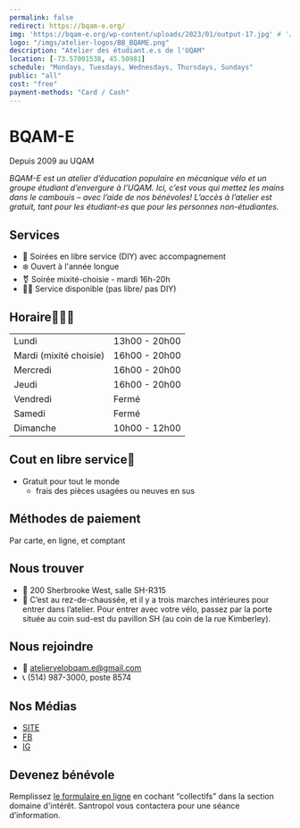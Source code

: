 ```yaml
---
permalink: false
redirect: https://bqam-e.org/
img: 'https://bqam-e.org/wp-content/uploads/2023/01/output-17.jpg' # '/imgs/browse-heritage.png'
logo: "/imgs/atelier-logos/BB_BQAME.png"
description: "Atelier des étudiant.e.s de l'UQAM"
location: [-73.57001538, 45.50981]
schedule: "Mondays, Tuesdays, Wednesdays, Thursdays, Sundays"
public: "all"
cost: "free"
payment-methods: "Card / Cash"
---
```

<!-- No logo? I was also thinking we could put an ASCII version of the logo in the background, in palers colours or with transperancy. 
Every one of these sections could be cube or in a large Table, the same squares could then be at the same place in every shop. GABA -->

# BQAM-E

Depuis 2009 au UQAM

*BQAM-E est un atelier d’éducation populaire en mécanique vélo et un groupe étudiant d’envergure à l’UQAM. Ici, c’est vous qui mettez les mains dans le cambouis – avec l’aide de nos bénévoles! L’accès à l’atelier est gratuit, tant pour les étudiant-es que pour les personnes non-étudiantes.*


## Services

- 🔧 Soirées en libre service (DIY) avec accompagnement
- ❄️ Ouvert à l'année longue
- ⚧️ Soirée mixité-choisie - mardi 16h-20h
- 🧑‍🔧 Service disponible (pas libre/ pas DIY)
<!-- We can use the emoijis OR we use point form, but both look wierd. I was using the icons to represent service vs DIY. We might have to find a different way to do that. GABA-->

## Horaire🔧🧑‍🔧

|                        |               |
|:-----------------------|:--------------|
| Lundi                  | 13h00 - 20h00 |
| Mardi (mixité choisie) | 16h00 - 20h00 |
| Mercredi               | 16h00 - 20h00 |
| Jeudi                  | 16h00 - 20h00 |
| Vendredi               | Fermé         |
| Samedi                 | Fermé         |
| Dimanche               | 10h00 - 12h00 |
<!-- Why is this not a visual Monday to Friday scheduele, I find a schedule easier to read. GABA-->

## Cout en libre service🔧

- Gratuit pour tout le monde
    - frais des pièces usagées ou neuves en sus

## Méthodes de paiement

Par carte, en ligne, et comptant

## Nous trouver

- 📍 200 Sherbrooke West, salle SH-R315
- 🔎 C’est au rez-de-chaussée, et il y a trois marches intérieures pour entrer dans l’atelier. Pour entrer avec votre vélo, passez par la porte située au coin sud-est du pavillon SH (au coin de la rue Kimberley).

## Nous rejoindre

- 📨  ateliervelobqam.e@gmail.com
- 📞  (514) 987-3000, poste 8574

## Nos Médias

- [SITE](https://bqam-e.org/)
- [FB](https://www.facebook.com/atelierbqam.e)
- [IG](https://www.instagram.com/atelierbqam.e)

<!-- The emoji vs point form was worst here with the facebook and instagram icons missing. It looks terrible. Its unclear what is clickable.. GABA -->

## Devenez bénévole

Remplissez [le formulaire en ligne](https://bqam-e.org/en/benevoles/) en cochant “collectifs” dans la section domaine d'intérêt. Santropol vous contactera pour une séance d’information.
